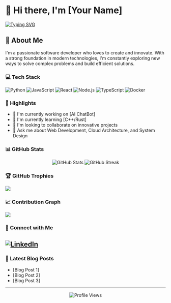 # 👋 Hi there, I'm [Your Name]

[![Typing SVG](https://readme-typing-svg.herokuapp.com?font=Fira+Code&pause=1000&width=435&lines=Full+Stack+Developer;Always+learning+new+things;Building+the+future+with+code)](https://git.io/typing-svg)

## 🚀 About Me
I'm a passionate software developer who loves to create and innovate. With a strong foundation in modern technologies, I'm constantly exploring new ways to solve complex problems and build efficient solutions.

### 💻 Tech Stack
![Python](https://img.shields.io/badge/Python-3776AB?style=for-the-badge&logo=python&logoColor=white)
![JavaScript](https://img.shields.io/badge/JavaScript-F7DF1E?style=for-the-badge&logo=javascript&logoColor=black)
![React](https://img.shields.io/badge/React-20232A?style=for-the-badge&logo=react&logoColor=61DAFB)
![Node.js](https://img.shields.io/badge/Node.js-43853D?style=for-the-badge&logo=node.js&logoColor=white)
![TypeScript](https://img.shields.io/badge/TypeScript-007ACC?style=for-the-badge&logo=typescript&logoColor=white)
![Docker](https://img.shields.io/badge/Docker-2496ED?style=for-the-badge&logo=docker&logoColor=white)

### 🌟 Highlights
- 🔭 I'm currently working on [AI ChatBot]
- 🌱 I'm currently learning [C++/Rust]
- 👯 I'm looking to collaborate on innovative projects
- 💬 Ask me about Web Development, Cloud Architecture, and System Design

### 📊 GitHub Stats
<p align="center">
  <img src="https://github-readme-stats.vercel.app/api?username=MrXploisLite&show_icons=true&theme=radical" alt="GitHub Stats" />
  <img src="https://github-readme-streak-stats.herokuapp.com/?user=MrXploisLite&theme=radical" alt="GitHub Streak" />
</p>

### 🏆 GitHub Trophies
![](https://github-profile-trophy.vercel.app/?username=MrXploisLite&theme=radical&no-frame=false&no-bg=true&margin-w=4)

### 📈 Contribution Graph
![](https://activity-graph.herokuapp.com/graph?username=MrXploisLite&theme=redical)

### 🤝 Connect with Me
[![LinkedIn](https://img.shields.io/badge/LinkedIn-0077B5?style=for-the-badge&logo=linkedin&logoColor=white)]((https://www.linkedin.com/in/romy-rianata-04355a308/))
---
### 📝 Latest Blog Posts
<!-- BLOG-POST-LIST:START -->
- [Blog Post 1]
- [Blog Post 2]
- [Blog Post 3]
<!-- BLOG-POST-LIST:END -->

---
<p align="center">
  <img src="https://komarev.com/ghpvc/?username=Romy_Rianata&label=Profile%20views&color=0e75b6&style=flat" alt="Profile Views" />
</p>
